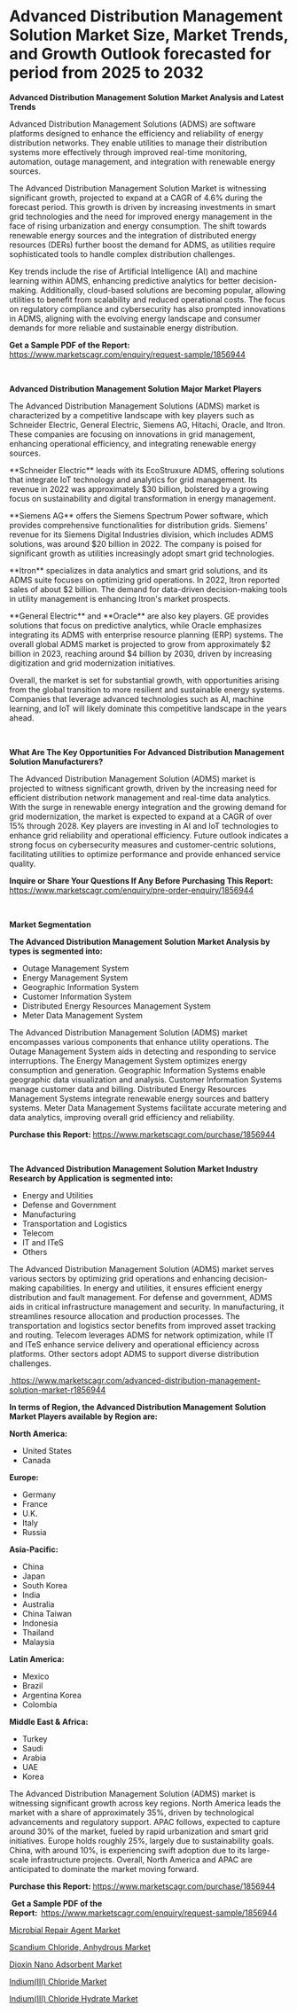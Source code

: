 <p><h1>Advanced Distribution Management Solution Market Size, Market Trends, and Growth Outlook forecasted for period from 2025 to 2032</h1></p><p><strong>Advanced Distribution Management Solution Market Analysis and Latest Trends</strong></p>
<p><p>Advanced Distribution Management Solutions (ADMS) are software platforms designed to enhance the efficiency and reliability of energy distribution networks. They enable utilities to manage their distribution systems more effectively through improved real-time monitoring, automation, outage management, and integration with renewable energy sources. </p><p>The Advanced Distribution Management Solution Market is witnessing significant growth, projected to expand at a CAGR of 4.6% during the forecast period. This growth is driven by increasing investments in smart grid technologies and the need for improved energy management in the face of rising urbanization and energy consumption. The shift towards renewable energy sources and the integration of distributed energy resources (DERs) further boost the demand for ADMS, as utilities require sophisticated tools to handle complex distribution challenges. </p><p>Key trends include the rise of Artificial Intelligence (AI) and machine learning within ADMS, enhancing predictive analytics for better decision-making. Additionally, cloud-based solutions are becoming popular, allowing utilities to benefit from scalability and reduced operational costs. The focus on regulatory compliance and cybersecurity has also prompted innovations in ADMS, aligning with the evolving energy landscape and consumer demands for more reliable and sustainable energy distribution.</p></p>
<p><strong>Get a Sample PDF of the Report:&nbsp;</strong> <a href="https://www.marketscagr.com/enquiry/request-sample/1856944?utm_campaign=1995&utm_medium=2&utm_source=Github&utm_content=ia&utm_term=08012025&utm_id=advanced-distribution-management-solution">https://www.marketscagr.com/enquiry/request-sample/1856944</a></p>
<p>&nbsp;</p>
<p><strong>Advanced Distribution Management Solution Major Market Players</strong></p>
<p><p>The Advanced Distribution Management Solutions (ADMS) market is characterized by a competitive landscape with key players such as Schneider Electric, General Electric, Siemens AG, Hitachi, Oracle, and Itron. These companies are focusing on innovations in grid management, enhancing operational efficiency, and integrating renewable energy sources.</p><p>**Schneider Electric** leads with its EcoStruxure ADMS, offering solutions that integrate IoT technology and analytics for grid management. Its revenue in 2022 was approximately $30 billion, bolstered by a growing focus on sustainability and digital transformation in energy management.</p><p>**Siemens AG** offers the Siemens Spectrum Power software, which provides comprehensive functionalities for distribution grids. Siemens' revenue for its Siemens Digital Industries division, which includes ADMS solutions, was around $20 billion in 2022. The company is poised for significant growth as utilities increasingly adopt smart grid technologies.</p><p>**Itron** specializes in data analytics and smart grid solutions, and its ADMS suite focuses on optimizing grid operations. In 2022, Itron reported sales of about $2 billion. The demand for data-driven decision-making tools in utility management is enhancing Itron's market prospects.</p><p>**General Electric** and **Oracle** are also key players. GE provides solutions that focus on predictive analytics, while Oracle emphasizes integrating its ADMS with enterprise resource planning (ERP) systems. The overall global ADMS market is projected to grow from approximately $2 billion in 2023, reaching around $4 billion by 2030, driven by increasing digitization and grid modernization initiatives.</p><p>Overall, the market is set for substantial growth, with opportunities arising from the global transition to more resilient and sustainable energy systems. Companies that leverage advanced technologies such as AI, machine learning, and IoT will likely dominate this competitive landscape in the years ahead.</p></p>
<p>&nbsp;</p>
<p><strong>What Are The Key Opportunities For Advanced Distribution Management Solution Manufacturers?</strong></p>
<p><p>The Advanced Distribution Management Solution (ADMS) market is projected to witness significant growth, driven by the increasing need for efficient distribution network management and real-time data analytics. With the surge in renewable energy integration and the growing demand for grid modernization, the market is expected to expand at a CAGR of over 15% through 2028. Key players are investing in AI and IoT technologies to enhance grid reliability and operational efficiency. Future outlook indicates a strong focus on cybersecurity measures and customer-centric solutions, facilitating utilities to optimize performance and provide enhanced service quality.</p></p>
<p><strong>Inquire or Share Your Questions If Any Before Purchasing This Report:</strong> <a href="https://www.marketscagr.com/enquiry/pre-order-enquiry/1856944?utm_campaign=1995&utm_medium=2&utm_source=Github&utm_content=ia&utm_term=08012025&utm_id=advanced-distribution-management-solution">https://www.marketscagr.com/enquiry/pre-order-enquiry/1856944</a></p>
<p>&nbsp;</p>
<p><strong>Market Segmentation</strong></p>
<p><strong>The Advanced Distribution Management Solution Market Analysis by types is segmented into:</strong></p>
<p><ul><li>Outage Management System</li><li>Energy Management System</li><li>Geographic Information System</li><li>Customer Information System</li><li>Distributed Energy Resources Management System</li><li>Meter Data Management System</li></ul></p>
<p><p>The Advanced Distribution Management Solution (ADMS) market encompasses various components that enhance utility operations. The Outage Management System aids in detecting and responding to service interruptions. The Energy Management System optimizes energy consumption and generation. Geographic Information Systems enable geographic data visualization and analysis. Customer Information Systems manage customer data and billing. Distributed Energy Resources Management Systems integrate renewable energy sources and battery systems. Meter Data Management Systems facilitate accurate metering and data analytics, improving overall grid efficiency and reliability.</p></p>
<p><strong>Purchase this Report:&nbsp;</strong><a href="https://www.marketscagr.com/purchase/1856944?utm_campaign=1995&utm_medium=2&utm_source=Github&utm_content=ia&utm_term=08012025&utm_id=advanced-distribution-management-solution">https://www.marketscagr.com/purchase/1856944</a></p>
<p>&nbsp;</p>
<p><strong>The Advanced Distribution Management Solution Market Industry Research by Application is segmented into:</strong></p>
<p><ul><li>Energy and Utilities</li><li>Defense and Government</li><li>Manufacturing</li><li>Transportation and Logistics</li><li>Telecom</li><li>IT and ITeS</li><li>Others</li></ul></p>
<p><p>The Advanced Distribution Management Solution (ADMS) market serves various sectors by optimizing grid operations and enhancing decision-making capabilities. In energy and utilities, it ensures efficient energy distribution and fault management. For defense and government, ADMS aids in critical infrastructure management and security. In manufacturing, it streamlines resource allocation and production processes. The transportation and logistics sector benefits from improved asset tracking and routing. Telecom leverages ADMS for network optimization, while IT and ITeS enhance service delivery and operational efficiency across platforms. Other sectors adopt ADMS to support diverse distribution challenges.</p></p>
<p><a href="https://www.marketscagr.com/advanced-distribution-management-solution-market-r1856944?utm_campaign=1995&utm_medium=2&utm_source=Github&utm_content=ia&utm_term=08012025&utm_id=advanced-distribution-management-solution">&nbsp;https://www.marketscagr.com/advanced-distribution-management-solution-market-r1856944</a></p>
<p><strong>In terms of Region, the Advanced Distribution Management Solution Market Players available by Region are:</strong></p>
<p>
    <p> <strong> North America: </strong>
        <ul>
            <li>United States</li>
            <li>Canada</li>
        </ul>
        </p> 
    <p> <strong> Europe: </strong>
        <ul>
            <li>Germany</li>
            <li>France</li>
            <li>U.K.</li>
            <li>Italy</li>
            <li>Russia</li>
        </ul>
        </p> 
    <p> <strong> Asia-Pacific: </strong>
        <ul>
            <li>China</li>
            <li>Japan</li>
            <li>South Korea</li>
            <li>India</li>
            <li>Australia</li>
            <li>China Taiwan</li>
            <li>Indonesia</li>
            <li>Thailand</li>
            <li>Malaysia</li>
        </ul>
        </p> 
    <p> <strong> Latin America: </strong>
        <ul>
            <li>Mexico</li>
            <li>Brazil</li>
            <li>Argentina Korea</li>
            <li>Colombia</li>
        </ul>
        </p> 
    <p> <strong> Middle East & Africa: </strong>
        <ul>
            <li>Turkey</li>
            <li>Saudi</li>
            <li>Arabia</li>
            <li>UAE</li>
            <li>Korea</li>
        </ul>
    </p>
    </p>
<p><p>The Advanced Distribution Management Solution (ADMS) market is witnessing significant growth across key regions. North America leads the market with a share of approximately 35%, driven by technological advancements and regulatory support. APAC follows, expected to capture around 30% of the market, fueled by rapid urbanization and smart grid initiatives. Europe holds roughly 25%, largely due to sustainability goals. China, with around 10%, is experiencing swift adoption due to its large-scale infrastructure projects. Overall, North America and APAC are anticipated to dominate the market moving forward.</p></p>
<p><strong>Purchase this Report: </strong><a href="https://www.marketscagr.com/purchase/1856944?utm_campaign=1995&utm_medium=2&utm_source=Github&utm_content=ia&utm_term=08012025&utm_id=advanced-distribution-management-solution">https://www.marketscagr.com/purchase/1856944</a></p>
<p>&nbsp;<strong>Get a Sample PDF of the Report:&nbsp;&nbsp;</strong><a href="https://www.marketscagr.com/enquiry/request-sample/1856944?utm_campaign=1995&utm_medium=2&utm_source=Github&utm_content=ia&utm_term=08012025&utm_id=advanced-distribution-management-solution">https://www.marketscagr.com/enquiry/request-sample/1856944</a></p>
<p><strong></strong></p>
<p><p><a href="https://www.linkedin.com/pulse/examination-market-segmentation-microbial-repair-agent-from-4xeme?utm_campaign=1995&utm_medium=2&utm_source=Github&utm_content=ia&utm_term=08012025&utm_id=advanced-distribution-management-solution">Microbial Repair Agent Market</a></p><p><a href="https://www.linkedin.com/pulse/global-scandium-chloride-anhydrous-market-trends-insights-32nfc?utm_campaign=1995&utm_medium=2&utm_source=Github&utm_content=ia&utm_term=08012025&utm_id=advanced-distribution-management-solution">Scandium Chloride, Anhydrous Market</a></p><p><a href="https://www.linkedin.com/pulse/dioxin-nano-adsorbent-market-forecast-projected-growth-revenue-smlwe?utm_campaign=1995&utm_medium=2&utm_source=Github&utm_content=ia&utm_term=08012025&utm_id=advanced-distribution-management-solution">Dioxin Nano Adsorbent Market</a></p><p><a href="https://www.linkedin.com/pulse/indiumiii-chloride-market-analysis-size-share-sales-industry-overview-fi4gf?utm_campaign=1995&utm_medium=2&utm_source=Github&utm_content=ia&utm_term=08012025&utm_id=advanced-distribution-management-solution">Indium(III) Chloride Market</a></p><p><a href="https://www.linkedin.com/pulse/analysis-global-indiumiii-chloride-hydrate-market-type-application-mxpxf?utm_campaign=1995&utm_medium=2&utm_source=Github&utm_content=ia&utm_term=08012025&utm_id=advanced-distribution-management-solution">Indium(III) Chloride Hydrate Market</a></p></p>